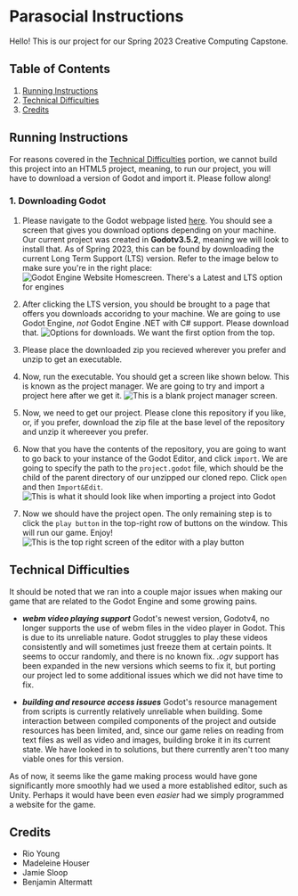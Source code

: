 # Parasocial Instructions

Hello! This is our project for our Spring 2023 Creative Computing Capstone.

## Table of Contents
1. [Running Instructions](#running-instructions)
2. [Technical Difficulties](#technical-difficulties)
3. [Credits](#credits)

## Running Instructions
For reasons covered in the [Technical Difficulties](#technical-difficulties) portion, we cannot build this project into an HTML5 project, meaning, to run our project, you will have to download a version of Godot and import it. Please follow along!

### 1. Downloading Godot
1. Please navigate to the Godot webpage listed [here](https://godotengine.org/). You should see a screen that gives you download options depending on your machine. Our current project was created in **Godotv3.5.2**, meaning we will look to install that. As of Spring 2023, this can be found by downloading the current Long Term Support (LTS) version. Refer to the image below to make sure you're in the right place:
![Godot Engine Website Homescreen. There's a Latest and LTS option for engines](./godot_engine_homescreen.png)

2. After clicking the LTS version, you should be brought to a page that offers you downloads accoridng to your machine. We are going to use Godot Engine, *not* Godot Engine .NET with C# support. Please download that. 
![Options for downloads. We want the first option from the top.](./download_options.png)

3. Please place the downloaded zip you recieved wherever you prefer and unzip to get an executable.

4. Now, run the executable. You should get a screen like shown below. This is known as the project manager. We are going to try and import a project here after we get it.
![This is a blank project manager screen.](./project_manager.png)

5. Now, we need to get our project. Please clone this repository if you like, or, if you prefer, download the zip file at the base level of the repository and unzip it whereever you prefer.

6. Now that you have the contents of the repository, you are going to want to go back to your instance of the Godot Editor, and click `import`. We are going to specify the path to the `project.godot` file, which should be the child of the parent directory of our unzipped our cloned repo. Click `open` and then `Import&Edit`.
![This is what it should look like when importing a project into Godot](./import.png)

7. Now we should have the project open. The only remaining step is to click the `play button` in the top-right row of buttons on the window. This will run our game. Enjoy!
![This is the top right screen of the editor with a play button](./play.png)

## Technical Difficulties
It should be noted that we ran into a couple major issues when making our game that are related to the Godot Engine and some growing pains.

- ***webm video playing support***
Godot's newest version, Godotv4, no longer supports the use of webm files in the video player in Godot. This is due to its unreliable nature. Godot struggles to play these videos consistently and will sometimes just freeze them at certain points. It seems to occur randomly, and there is no known fix. *.ogv* support has been expanded in the new versions which seems to fix it, but porting our project led to some additional issues which we did not have time to fix.

- ***building and resource access issues***
Godot's resource management from scripts is currently relatively unreliable when building. Some interaction between compiled components of the project and outside resources has been limited, and, since our game relies on reading from text files as well as video and images, building broke it in its current state. We have looked in to solutions, but there currently aren't too many viable ones for this version.

As of now, it seems like the game making process would have gone significantly more smoothly had we used a more established editor, such as Unity. Perhaps it would have been even *easier* had we simply programmed a website for the game.

## Credits
- Rio Young
- Madeleine Houser
- Jamie Sloop
- Benjamin Altermatt